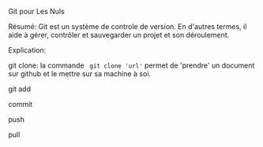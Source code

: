 Git pour Les Nuls

Résumé: Git est un système de controle de version. En d'autres termes, il aide à gérer, contrôler et sauvegarder un projet et son déroulement.

Explication:

git clone:
la commande <code> git clone 'url'</code> permet de 'prendre' un document sur github et le mettre sur sa machine à soi.

git add

commit

push

pull
